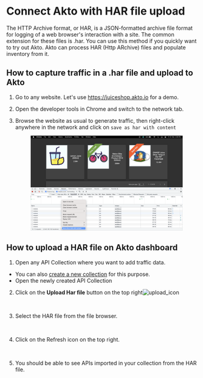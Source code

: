 # Connect Akto with HAR file upload

The HTTP Archive format, or HAR, is a JSON-formatted archive file format for logging of a web browser's interaction with a site. The common extension for these files is .har. You can use this method if you quickly want to try out Akto. Akto can process HAR (Http ARchive) files and populate inventory from it.

## How to capture traffic in a .har file and upload to Akto

1. Go to any website. Let's use https://juiceshop.akto.io for a demo.
2. Open the developer tools in Chrome and switch to the network tab.
3.  Browse the website as usual to generate traffic, then right-click anywhere in the network and click on `save as har with content`

    <figure><img src="../../../.gitbook/assets/juiceshop.png" alt=""><figcaption></figcaption></figure>

## How to upload a HAR file on Akto dashboard

1. Open any API Collection where you want to add traffic data.

* You can also [create a new collection](https://docs.akto.io/api-inventory/api-collections#custom-create-collections) for this purpose.
* Open the newly created API Collection

2.  Click on the **Upload Har file** button on the top right![upload\_icon](https://user-images.githubusercontent.com/91221068/230879293-c4042fe0-5cc2-4072-ac1b-765905255579.png)&#x20;

    <figure><img src="https://user-images.githubusercontent.com/91221068/230879325-93d93bf8-715a-4ea0-a8a7-207a554c5f6e.png" alt=""><figcaption></figcaption></figure>
3.  Select the HAR file from the file browser.&#x20;

    <figure><img src="https://user-images.githubusercontent.com/91221068/230879518-4d92d2f3-ab17-40d1-9db7-445087792cc8.png" alt=""><figcaption></figcaption></figure>
4.  Click on the Refresh icon on the top right.&#x20;

    <figure><img src="https://user-images.githubusercontent.com/91221068/230879588-261e9813-625b-4855-995c-4c78035a8909.png" alt=""><figcaption></figcaption></figure>
5.  You should be able to see APIs imported in your collection from the HAR file.&#x20;

    <figure><img src="https://user-images.githubusercontent.com/91221068/230879681-9f4c849f-990d-4cec-8786-f216b0529135.png" alt=""><figcaption></figcaption></figure>

